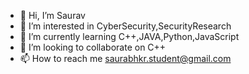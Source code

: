 - 👋 Hi, I’m Saurav
- 👀 I’m interested in CyberSecurity,SecurityResearch
- 🌱 I’m currently learning C++,JAVA,Python,JavaScript
- 💞️ I’m looking to collaborate on C++
- 📫 How to reach me saurabhkr.student@gmail.com

<!---
GeekSaurav/GeekSaurav is a ✨ special ✨ repository because its `README.md` (this file) appears on your GitHub profile.
You can click the Preview link to take a look at your changes.
--->
